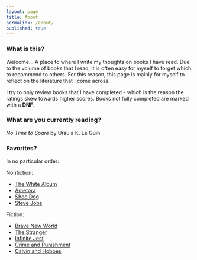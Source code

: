 ```yaml
---
layout: page
title: About
permalink: /about/
published: true
---
```


### What is this?

Welcome...
A place to where I write my thoughts on books I have read. Due to the volume of books that I read, it is often easy for myself to forget which to recommend to others. For this reason, this page is mainly for myself to reflect on the literature that I come across.

I try to only review books that I have completed - which is the reason the ratings skew towards higher scores. Books not fully completed are marked with a **DNF**.

### What are you currently reading?

_No Time to Spare_ by Ursula K. Le Guin

### Favorites?

In no particular order:

Nonfiction:
- [The White Album](https://jinsung-kim.github.io/The-White-Album/)
- [Ametora](https://jinsung-kim.github.io/ametora/)
- [Shoe Dog](https://jinsung-kim.github.io/shoe-dog/)
- [Steve Jobs](https://jinsung-kim.github.io/steve-jobs/)

Fiction:
- [Brave New World](https://jinsung-kim.github.io/Brave-New-World/)
- [The Stranger](https://jinsung-kim.github.io/The-Stranger/)
- [Infinite Jest](https://jinsung-kim.github.io/Infinite-Jest/)
- [Crime and Punishment](https://jinsung-kim.github.io/Crime-and-Punishment/)
- [Calvin and Hobbes](https://jinsung-kim.github.io/Calvin-and-Hobbes/)
